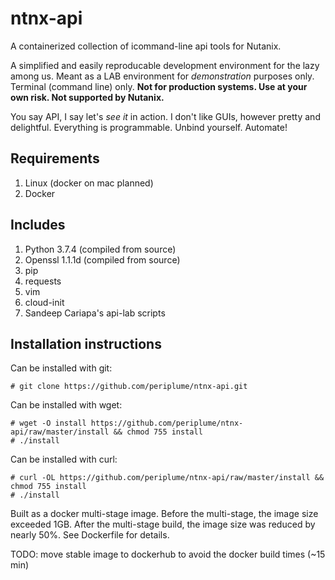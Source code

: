# ntnx-api
A containerized collection of icommand-line api tools for Nutanix.

A simplified and easily reproducable development environment for the lazy among
us.  Meant as a LAB environment for *demonstration* purposes only.  Terminal
(command line) only.  **Not for production systems.  Use at your own risk.  Not
supported by Nutanix.**

You say API, I say let's *see it* in action.  I don't like GUIs, however pretty
and delightful.  Everything is programmable.  Unbind yourself.  Automate!

## Requirements
1. Linux (docker on mac planned)
2. Docker

## Includes
1. Python 3.7.4 (compiled from source)
2. Openssl 1.1.1d (compiled from source)
3. pip
4. requests
5. vim
6. cloud-init
7. Sandeep Cariapa's api-lab scripts

## Installation instructions
Can be installed with git:
```
# git clone https://github.com/periplume/ntnx-api.git
```

Can be installed with wget:
```
# wget -O install https://github.com/periplume/ntnx-api/raw/master/install && chmod 755 install
# ./install
```

Can be installed with curl:
```
# curl -OL https://github.com/periplume/ntnx-api/raw/master/install && chmod 755 install
# ./install
```

Built as a docker multi-stage image.  Before the multi-stage, the image size
exceeded 1GB.  After the multi-stage build, the image size was reduced by nearly
50%.  See Dockerfile for details.

TODO: move stable image to dockerhub to avoid the docker build times (~15 min)
